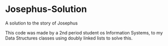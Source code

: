 # Josephus-Solution
A solution to the story of Josephus


This code was made by a 2nd period student os Information Systems, to my Data Structures classes
using doubly linked lists to solve this.
